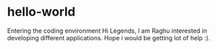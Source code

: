 # hello-world
Entering the coding environment
Hi Legends,
I am Raghu interested in developing different applications.
Hope i would be getting lot of help :).

